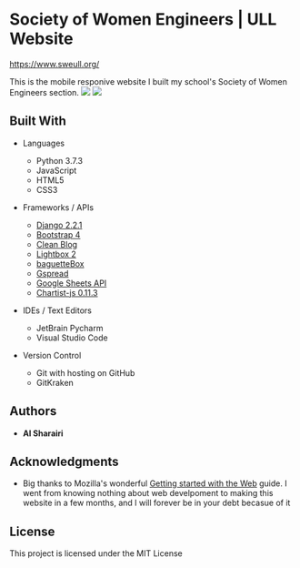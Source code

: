 # Society of Women Engineers | ULL Website
https://www.sweull.org/

This is the mobile responive website I built my school's Society of Women Engineers section.
![](swesite_misc/mockup1.png)
![](swesite_misc/mockup2.png)

## Built With
* Languages
  * Python 3.7.3
  * JavaScript 
  * HTML5
  * CSS3
* Frameworks / APIs
  * [Django 2.2.1](https://www.djangoproject.com/)
  * [Bootstrap 4](https://getbootstrap.com/)
  * [Clean Blog](https://startbootstrap.com/themes/clean-blog/)
  * [Lightbox 2](https://lokeshdhakar.com/projects/lightbox2/)
  * [baguetteBox](https://feimosi.github.io/baguetteBox.js/)
  * [Gspread](https://github.com/burnash/gspread)
  * [Google Sheets API](https://developers.google.com/sheets/api/)
  * [Chartist-js 0.11.3](https://gionkunz.github.io/chartist-js/)
  
* IDEs / Text Editors
  * JetBrain Pycharm
  * Visual Studio Code
* Version Control
  * Git  with hosting on  GitHub
  * GitKraken
  


## Authors

* **Al Sharairi**


## Acknowledgments

* Big thanks to Mozilla's wonderful [Getting started with the Web](https://developer.mozilla.org/en-US/docs/Learn/Getting_started_with_the_web) guide. I went from knowing nothing about web develpoment to making this website in a few months, and I will forever be in your debt becasue of it


## License

This project is licensed under the MIT License
